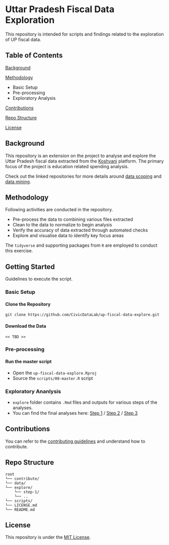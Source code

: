 # Uttar Pradesh Fiscal Data Exploration

This repository is intended for scripts and findings related to the exploration of UP fiscal data.

## Table of Contents

[Background](#background)

[Methodology](#methodology)
- Basic Setup
- Pre-processing
- Exploratory Analysis

[Contributions](#contributions)

[Repo Structure](#repo-structure)

[License](#license)

## Background

This repository is an extension on the project to analyse and explore the Uttar Pradesh fiscal data extracted from the [Koshvani](http://koshvani.up.nic.in/) platform. The primary focus of the project is education related spending analysis.

Check out the linked repositories for more details around [data scoping](https://github.com/CivicDataLab/up-fiscal-data) and [data mining](https://github.com/CivicDataLab/up-fiscal-data-backend).

## Methodology

Following activities are conducted in the repository.

-   Pre-process the data to combining various files extracted
-   Clean to the data to normalize to begin analysis
-   Verify the accuracy of data extracted through automated checks
-   Explore and visualise data to identify key focus areas

The `tidyverse` and supporting packages from `R` are employed to conduct this exercise.

## Getting Started

Guidelines to execute the script.

### Basic Setup

#### Clone the Repository

```
git clone https://github.com/CivicDataLab/up-fiscal-data-explore.git
```

#### Download the Data

```
<< TBD >>
```

### Pre-processing

#### Run the master script

- Open the `up-fiscal-data-explore.Rproj`
- Source the `scripts/00-master.R` script

### Exploratory Ananlysis

- `explore` folder contains `.Rmd` files and outputs for various steps of the analyses.
- You can find the final analyses here: [Step 1](https://up-girl-ed-1.netlify.app/#1) / [Step 2]() / [Step 3]()

## Contributions

You can refer to the [contributing guidelines](https://github.com/CivicDataLab/up-fiscal-data-explore/blob/master/contribute/CONTRIBUTING.md) and understand how to contribute.

## Repo Structure

    root
    └── contribute/
    └── data/
    └── explore/
        └── step-1/
        └── ..
    └── scripts/
    └── LICENSE.md
    └── README.md

## License

This repository is under the [MIT License](https://github.com/CivicDataLab/up-fiscal-data-explore/blob/master/LICENSE.md).
